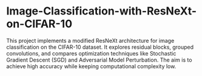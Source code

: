 # Image-Classification-with-ResNeXt-on-CIFAR-10
This project implements a modified ResNeXt architecture for image classification on the CIFAR-10 dataset. It explores residual blocks, grouped convolutions, and compares optimization techniques like Stochastic Gradient Descent (SGD) and Adversarial Model Perturbation. The aim is to achieve high accuracy while keeping computational complexity low.
